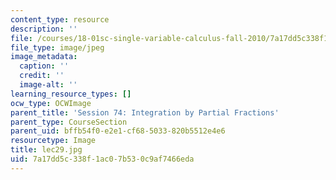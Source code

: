 ```yaml
---
content_type: resource
description: ''
file: /courses/18-01sc-single-variable-calculus-fall-2010/7a17dd5c338f1ac07b530c9af7466eda_lec29.jpg
file_type: image/jpeg
image_metadata:
  caption: ''
  credit: ''
  image-alt: ''
learning_resource_types: []
ocw_type: OCWImage
parent_title: 'Session 74: Integration by Partial Fractions'
parent_type: CourseSection
parent_uid: bffb54f0-e2e1-cf68-5033-820b5512e4e6
resourcetype: Image
title: lec29.jpg
uid: 7a17dd5c-338f-1ac0-7b53-0c9af7466eda
---
```

